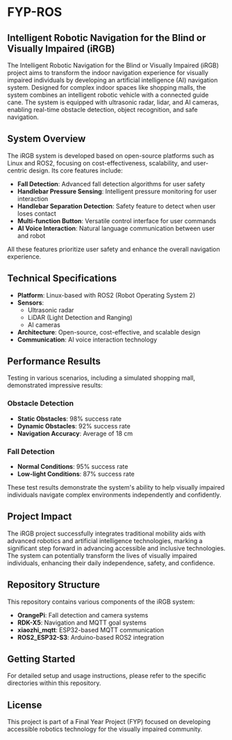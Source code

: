 # FYP-ROS

## Intelligent Robotic Navigation for the Blind or Visually Impaired (iRGB)

The Intelligent Robotic Navigation for the Blind or Visually Impaired (iRGB) project aims to transform the indoor navigation experience for visually impaired individuals by developing an artificial intelligence (AI) navigation system. Designed for complex indoor spaces like shopping malls, the system combines an intelligent robotic vehicle with a connected guide cane. The system is equipped with ultrasonic radar, lidar, and AI cameras, enabling real-time obstacle detection, object recognition, and safe navigation.

## System Overview

The iRGB system is developed based on open-source platforms such as Linux and ROS2, focusing on cost-effectiveness, scalability, and user-centric design. Its core features include:

- **Fall Detection**: Advanced fall detection algorithms for user safety
- **Handlebar Pressure Sensing**: Intelligent pressure monitoring for user interaction
- **Handlebar Separation Detection**: Safety feature to detect when user loses contact
- **Multi-function Button**: Versatile control interface for user commands
- **AI Voice Interaction**: Natural language communication between user and robot

All these features prioritize user safety and enhance the overall navigation experience.

## Technical Specifications

- **Platform**: Linux-based with ROS2 (Robot Operating System 2)
- **Sensors**: 
  - Ultrasonic radar
  - LiDAR (Light Detection and Ranging)
  - AI cameras
- **Architecture**: Open-source, cost-effective, and scalable design
- **Communication**: AI voice interaction technology

## Performance Results

Testing in various scenarios, including a simulated shopping mall, demonstrated impressive results:

### Obstacle Detection
- **Static Obstacles**: 98% success rate
- **Dynamic Obstacles**: 92% success rate
- **Navigation Accuracy**: Average of 18 cm

### Fall Detection
- **Normal Conditions**: 95% success rate
- **Low-light Conditions**: 87% success rate

These test results demonstrate the system's ability to help visually impaired individuals navigate complex environments independently and confidently.

## Project Impact

The iRGB project successfully integrates traditional mobility aids with advanced robotics and artificial intelligence technologies, marking a significant step forward in advancing accessible and inclusive technologies. The system can potentially transform the lives of visually impaired individuals, enhancing their daily independence, safety, and confidence.

## Repository Structure

This repository contains various components of the iRGB system:

- **OrangePi**: Fall detection and camera systems
- **RDK-X5**: Navigation and MQTT goal systems
- **xiaozhi_mqtt**: ESP32-based MQTT communication
- **ROS2_ESP32-S3**: Arduino-based ROS2 integration

## Getting Started

For detailed setup and usage instructions, please refer to the specific directories within this repository.

## License

This project is part of a Final Year Project (FYP) focused on developing accessible robotics technology for the visually impaired community.